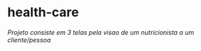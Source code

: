 # health-care
###### Projeto consiste em 3 telas pela visao de um nutricionista a um cliente/pessoa
